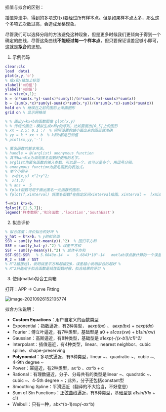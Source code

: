 插值与拟合的区别：

插值算法中，得到的多项式f(x)要经过所有样本点。但是如果样本点太多，那么这个多项式次数过高，会造成龙格现象。

尽管我们可以选择分段的方法避免这种现象，但是更多时候我们更倾向于得到一个确定的曲线，尽管这条曲线**不能经过每一个样本点**，但只要保证误差足够小即可，这就是**拟合**的思想。

1. 示例代码

````matlab
clear;clc
load  data1
plot(x,y,'o')
% 给x和y轴加上标签
xlabel('x的值')
ylabel('y的值')
n = size(x,1);
k = (n*sum(x.*y)-sum(x)*sum(y))/(n*sum(x.*x)-sum(x)*sum(x))
b = (sum(x.*x)*sum(y)-sum(x)*sum(x.*y))/(n*sum(x.*x)-sum(x)*sum(x))
hold on % 继续在之前的图形上来画图形
grid on % 显示网格线

% % 画出y=kx+b的函数图像 plot(x,y)
% % 传统的画法：模拟生成x和y的序列，比如要画出[0,5]上的图形
% xx = 2.5: 0.1 :7  % 间隔设置的越小画出来的图形越准确
% yy = k * xx + b  % k和b都是已知值
% plot(xx,yy,'-')

% 匿名函数的基本用法。
% handle = @(arglist) anonymous_function
% 其中handle为调用匿名函数时使用的名字。
% arglist为匿名函数的输入参数，可以是一个，也可以是多个，用逗号分隔。
% anonymous_function为匿名函数的表达式。
% 举个小例子
%  z=@(x,y) x^2+y^2; 
%  z(1,2) 
% % ans =  5
% fplot函数可用于画出匿名一元函数的图形。
% fplot(f,xinterval) 将匿名函数f在指定区间xinterval绘图。xinterval =  [xmin xmax] 表示定义域的范围

f=@(x) k*x+b;
fplot(f,[2.5,7]);
legend('样本数据','拟合函数','location','SouthEast')
````

2. 拟合评价

````matlab
% 拟合优度：评价拟合的好坏 %
y_hat = k*x+b; % y的拟合值
SSR = sum((y_hat-mean(y)).^2)  % 回归平方和
SSE = sum((y_hat-y).^2) % 误差平方和
SST = sum((y-mean(y)).^2) % 总体平方和
SST-SSE-SSR   % 5.6843e-14  =   5.6843*10^-14   matlab浮点数计算的一个误差
R_2 = SSR / SST 
% R^2越接近1，说明误差平方和越接近0，误差越小说明拟合的越好 %
% R^2只能用于拟合函数是线性函数时候，拟合结果的评价 %
````

3. 使用matlab拟合工具箱

打开：APP -> Curve Fitting

![image-20210926152105774](https://cdn.jsdelivr.net/gh/piggy925/BlogAssets@main/uPic/Math-69.png)

拟合方法说明：

+ **Custom Equations**：用户自定义的函数类型
+ Exponential：指数逼近，有2种类型， a*exp(b*x) 、 a*exp(b*x) + c*exp(d*x)
+ Fourier：傅立叶逼近，有7种类型，基础型是 a0 + a1*cos(x*w) + b1*sin(x*w)
+ Gaussian：高斯逼近，有8种类型，基础型是 a1*exp(-((x-b1)/c1)^2)*
+ Interpolant：插值逼近，有4种类型，linear、nearest neighbor、cubic spline、shape-preserving
+ **Polynomial**：多项式逼近，有9种类型，linear ~、quadratic ~、cubic ~、4-9th degree ~
+ Power：幂逼近，有2种类型，a*x^b 、a*x^b + c
+ Rational：有理数逼近，分子、分母共有的类型是linear ~、quadratic ~、cubic ~、4-5th degree ~；此外，分子还包括constant型
+ Smoothing Spline：平滑逼近（翻译的不大恰当，不好意思）
+ Sum of Sin Functions：正弦曲线逼近，有8种类型，基础型是 a1*sin(b1*x + c1)
+ Weibull：只有一种，a*b*x^(b-1)*exp(-a*x^b)

